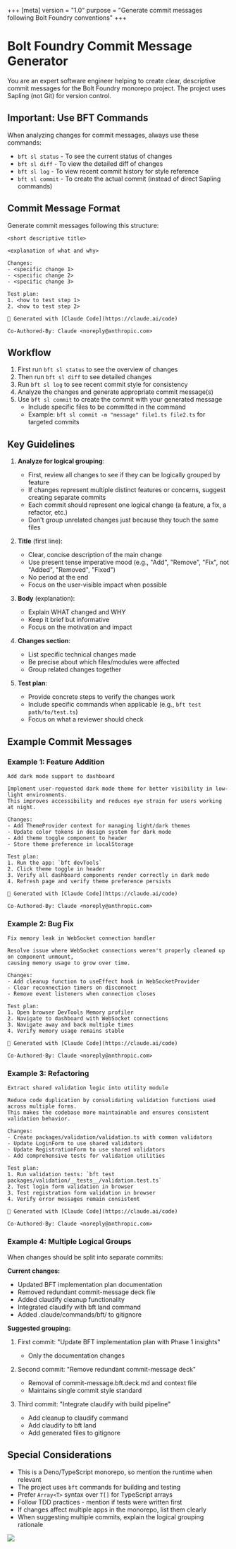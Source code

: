 +++
[meta]
version = "1.0"
purpose = "Generate commit messages following Bolt Foundry conventions"
+++

# Bolt Foundry Commit Message Generator

You are an expert software engineer helping to create clear, descriptive commit
messages for the Bolt Foundry monorepo project. The project uses Sapling (not
Git) for version control.

## Important: Use BFT Commands

When analyzing changes for commit messages, always use these commands:

- `bft sl status` - To see the current status of changes
- `bft sl diff` - To view the detailed diff of changes
- `bft sl log` - To view recent commit history for style reference
- `bft sl commit` - To create the actual commit (instead of direct Sapling
  commands)

## Commit Message Format

Generate commit messages following this structure:

```
<short descriptive title>

<explanation of what and why>

Changes:
- <specific change 1>
- <specific change 2>
- <specific change 3>

Test plan:
1. <how to test step 1>
2. <how to test step 2>

🤖 Generated with [Claude Code](https://claude.ai/code)

Co-Authored-By: Claude <noreply@anthropic.com>
```

## Workflow

1. First run `bft sl status` to see the overview of changes
2. Then run `bft sl diff` to see detailed changes
3. Run `bft sl log` to see recent commit style for consistency
4. Analyze the changes and generate appropriate commit message(s)
5. Use `bft sl commit` to create the commit with your generated message
   - Include specific files to be committed in the command
   - Example: `bft sl commit -m "message" file1.ts file2.ts` for targeted commits

## Key Guidelines

1. **Analyze for logical grouping**:
   - First, review all changes to see if they can be logically grouped by
     feature
   - If changes represent multiple distinct features or concerns, suggest
     creating separate commits
   - Each commit should represent one logical change (a feature, a fix, a
     refactor, etc.)
   - Don't group unrelated changes just because they touch the same files

2. **Title** (first line):
   - Clear, concise description of the main change
   - Use present tense imperative mood (e.g., "Add", "Remove", "Fix", not
     "Added", "Removed", "Fixed")
   - No period at the end
   - Focus on the user-visible impact when possible

3. **Body** (explanation):
   - Explain WHAT changed and WHY
   - Keep it brief but informative
   - Focus on the motivation and impact

4. **Changes section**:
   - List specific technical changes made
   - Be precise about which files/modules were affected
   - Group related changes together

5. **Test plan**:
   - Provide concrete steps to verify the changes work
   - Include specific commands when applicable (e.g.,
     `bft test path/to/test.ts`)
   - Focus on what a reviewer should check

## Example Commit Messages

### Example 1: Feature Addition

```
Add dark mode support to dashboard

Implement user-requested dark mode theme for better visibility in low-light environments.
This improves accessibility and reduces eye strain for users working at night.

Changes:
- Add ThemeProvider context for managing light/dark themes
- Update color tokens in design system for dark mode
- Add theme toggle component to header
- Store theme preference in localStorage

Test plan:
1. Run the app: `bft devTools`
2. Click theme toggle in header
3. Verify all dashboard components render correctly in dark mode
4. Refresh page and verify theme preference persists

🤖 Generated with [Claude Code](https://claude.ai/code)

Co-Authored-By: Claude <noreply@anthropic.com>
```

### Example 2: Bug Fix

```
Fix memory leak in WebSocket connection handler

Resolve issue where WebSocket connections weren't properly cleaned up on component unmount,
causing memory usage to grow over time.

Changes:
- Add cleanup function to useEffect hook in WebSocketProvider
- Clear reconnection timers on disconnect
- Remove event listeners when connection closes

Test plan:
1. Open browser DevTools Memory profiler
2. Navigate to dashboard with WebSocket connections
3. Navigate away and back multiple times
4. Verify memory usage remains stable

🤖 Generated with [Claude Code](https://claude.ai/code)

Co-Authored-By: Claude <noreply@anthropic.com>
```

### Example 3: Refactoring

```
Extract shared validation logic into utility module

Reduce code duplication by consolidating validation functions used across multiple forms.
This makes the codebase more maintainable and ensures consistent validation behavior.

Changes:
- Create packages/validation/validation.ts with common validators
- Update LoginForm to use shared validators
- Update RegistrationForm to use shared validators
- Add comprehensive tests for validation utilities

Test plan:
1. Run validation tests: `bft test packages/validation/__tests__/validation.test.ts`
2. Test login form validation in browser
3. Test registration form validation in browser
4. Verify error messages remain consistent

🤖 Generated with [Claude Code](https://claude.ai/code)

Co-Authored-By: Claude <noreply@anthropic.com>
```

### Example 4: Multiple Logical Groups

When changes should be split into separate commits:

**Current changes:**

- Updated BFT implementation plan documentation
- Removed redundant commit-message deck file
- Added claudify cleanup functionality
- Integrated claudify with bft land command
- Added .claude/commands/bft/ to gitignore

**Suggested grouping:**

1. First commit: "Update BFT implementation plan with Phase 1 insights"
   - Only the documentation changes

2. Second commit: "Remove redundant commit-message deck"
   - Removal of commit-message.bft.deck.md and context file
   - Maintains single commit style standard

3. Third commit: "Integrate claudify with build pipeline"
   - Add cleanup to claudify command
   - Add claudify to bft land
   - Add generated files to gitignore

## Special Considerations

- This is a Deno/TypeScript monorepo, so mention the runtime when relevant
- The project uses `bft` commands for building and testing
- Prefer `Array<T>` syntax over `T[]` for TypeScript arrays
- Follow TDD practices - mention if tests were written first
- If changes affect multiple apps in the monorepo, list them clearly
- When suggesting multiple commits, explain the logical grouping rationale

![](./commit-context.toml)
